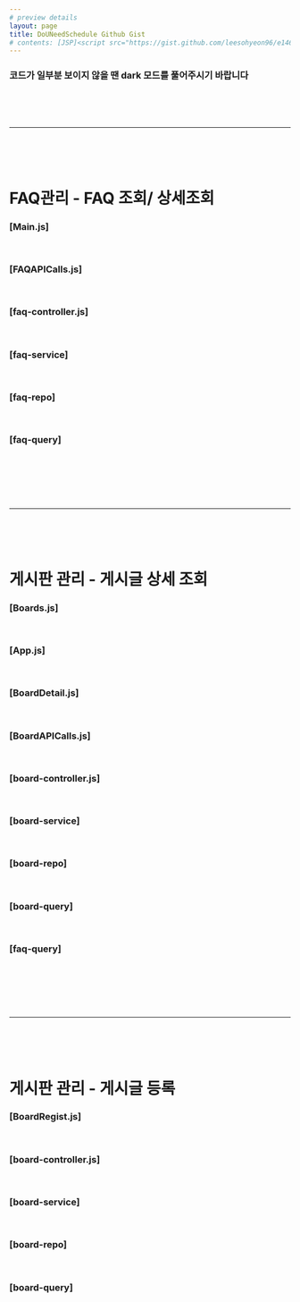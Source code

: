 ```yaml
---
# preview details
layout: page 
title: DoUNeedSchedule Github Gist
# contents: [JSP]<script src="https://gist.github.com/leesohyeon96/e146794f17d53f544a2738c1259824de.js"></script> <br/> [Controller]<script src="https://gist.github.com/leesohyeon96/fbbd8defccd8ff27710502454972ea74.js"></script> <br/> [Service]<script src="https://gist.github.com/leesohyeon96/d2043d067fd4e16eb4960edcc86cb3f3.js"></script><br/> [Mapper]<script src="https://gist.github.com/leesohyeon96/7856326263d5235e19a57f5c3b17a26c.js"></script>
---
```


<h3> 코드가 일부분 보이지 않을 땐 dark 모드를 풀어주시기 바랍니다 </h3> 

<br/><br/><br/>

***

<br/><br/><br/>

<h1> FAQ관리 - FAQ 조회/ 상세조회 </h1>

<h3>[Main.js]</h3>
<script src="https://gist.github.com/leesohyeon96/f96042eede14c20c76d365d7bcce7381.js"></script>  
<br/>

<h3>[FAQAPICalls.js]</h3>
<script src="https://gist.github.com/leesohyeon96/3d6c1bfedf744179d1e050c0aa263f43.js"></script>    
<br/>

<h3>[faq-controller.js]</h3>
<script src="https://gist.github.com/leesohyeon96/b640b7f5e28d406e4c461d4ab63d69b8.js"></script>
<br/>

<h3>[faq-service]</h3>
<script src="https://gist.github.com/leesohyeon96/06bea4e807ca36d0e9195bfb7336821b.js"></script>
<br/>

<h3>[faq-repo]</h3>
<script src="https://gist.github.com/leesohyeon96/5deb0eb0780f8ede4ae400be7a1a23c6.js"></script>
<br/>

<h3>[faq-query]</h3>
<script src="https://gist.github.com/leesohyeon96/201f7ecfbc23522ba2126ed4e276e5c0.js"></script>
<br/>

<br/><br/><br/>

***

<br/><br/><br/>

<h1> 게시판 관리 - 게시글 상세 조회 </h1>

<h3>[Boards.js]</h3>
<script src="https://gist.github.com/leesohyeon96/c3a28d8bbcc382f92083ea210e732913.js"></script>
<br/>

<h3>[App.js]</h3>
<script src="https://gist.github.com/leesohyeon96/e673b5b111f2e565caf090a4d6c9171b.js"></script>   
<br/>

<h3>[BoardDetail.js]</h3>
<script src="https://gist.github.com/leesohyeon96/e00fe51cbd02c14be624fb13af6c461e.js"></script>
<br/>

<h3>[BoardAPICalls.js]</h3>
<script src="https://gist.github.com/leesohyeon96/d50797ebc33aba3107027fa30f371614.js"></script>
<br/>

<h3>[board-controller.js]</h3>
<script src="https://gist.github.com/leesohyeon96/0a163c179c56cfda34d81c0410182b88.js"></script>
<br/>

<h3>[board-service]</h3>
<script src="https://gist.github.com/leesohyeon96/0ea076161423795527921097e8230576.js"></script>
<br/>

<h3>[board-repo]</h3>
<script src="https://gist.github.com/leesohyeon96/b4a6f02b7ed1e8fac6d4e47c3e1db13a.js"></script>
<br/>

<h3>[board-query]</h3>
<script src="https://gist.github.com/leesohyeon96/886c097c55962887efd68cc7bfa393a5.js"></script>
<br/>

<h3>[faq-query]</h3>
<script src="https://gist.github.com/leesohyeon96/201f7ecfbc23522ba2126ed4e276e5c0.js"></script>
<br/>


<br/><br/><br/>

***

<br/><br/><br/>

<h1> 게시판 관리 - 게시글 등록 </h1>

<h3>[BoardRegist.js]</h3>
<script src="https://gist.github.com/leesohyeon96/51e04f47706f963bcd44883d50ec9a8f.js"></script>
<br/>

<h3>[board-controller.js]</h3>
<script src="https://gist.github.com/leesohyeon96/d4862b1ae52bcc345b7041ba356dd7e6.js"></script>   
<br/>

<h3>[board-service]</h3>
<script src="https://gist.github.com/leesohyeon96/2387a7218b8512a31008785c1ff224d7.js"></script>
<br/>

<h3>[board-repo]</h3>
<script src="https://gist.github.com/leesohyeon96/a98d5c0c8f3bbf4b05faaf62172bd7d0.js"></script>
<br/>

<h3>[board-query]</h3>
<script src="https://gist.github.com/leesohyeon96/d16f43df0af75152a25e62de72f244a2.js"></script>
<br/>